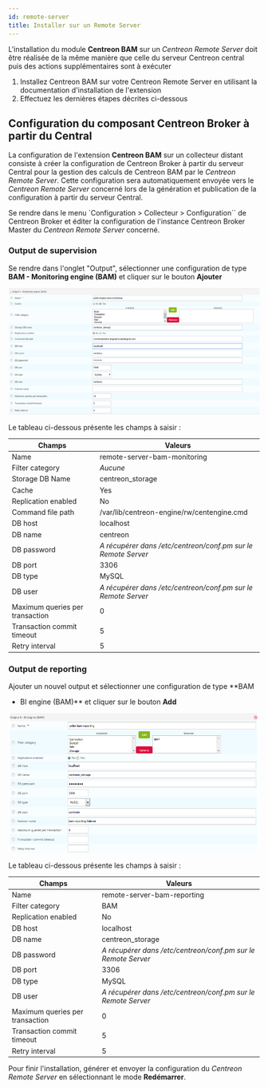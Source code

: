 ```yaml
---
id: remote-server
title: Installer sur un Remote Server
---
```


L'installation du module **Centreon BAM** sur un *Centreon Remote
Server* doit être réalisée de la même manière que celle du serveur
Centreon central puis des actions supplémentaires sont à exécuter

1.  Installez Centreon BAM sur votre Centreon Remote Server en utilisant
    la documentation d'installation de l'extension
2.  Effectuez les dernières étapes décrites ci-dessous

## Configuration du composant Centreon Broker à partir du Central

La configuration de l'extension **Centreon BAM** sur un collecteur
distant consiste à créer la configuration de Centreon Broker à partir du
serveur Central pour la gestion des calculs de Centreon BAM par le
*Centreon Remote Server*. Cette configuration sera automatiquement
envoyée vers le *Centreon Remote Server* concerné lors de la génération
et publication de la configuration à partir du serveur Central.

Se rendre dans le menu `Configuration > Collecteur > Configuration`` de
Centreon Broker et éditer la configuration de l'instance Centreon
Broker Master du *Centreon Remote Server* concerné.

### Output de supervision

Se rendre dans l'onglet "Output", sélectionner une configuration de
type **BAM - Monitoring engine (BAM)** et cliquer sur le bouton
**Ajouter**

![image](../assets/service-mapping/remote-server/conf_poller_bam_monitoring.png)

Le tableau ci-dessous présente les champs à saisir :

| Champs                          | Valeurs                                                       |
|---------------------------------|---------------------------------------------------------------|
| Name                            | remote-server-bam-monitoring                                  |
| Filter category                 | *Aucune*                                                      |
| Storage DB Name                 | centreon\_storage                                             |
| Cache                           | Yes                                                           |
| Replication enabled             | No                                                            |
| Command file path               | /var/lib/centreon-engine/rw/centengine.cmd                    |
| DB host                         | localhost                                                     |
| DB name                         | centreon                                                      |
| DB password                     | *A récupérer dans /etc/centreon/conf.pm sur le Remote Server* |
| DB port                         | 3306                                                          |
| DB type                         | MySQL                                                         |
| DB user                         | *A récupérer dans /etc/centreon/conf.pm sur le Remote Server* |
| Maximum queries per transaction | 0                                                             |
| Transaction commit timeout      | 5                                                             |
| Retry interval                  | 5                                                             |

### Output de reporting

Ajouter un nouvel output et sélectionner une configuration de type **BAM
- BI engine (BAM)** et cliquer sur le bouton **Add**

![image](../assets/service-mapping/remote-server/conf_poller_bam_reporting.png)

Le tableau ci-dessous présente les champs à saisir :

| Champs                          | Valeurs                                                       |
|---------------------------------|---------------------------------------------------------------|
| Name                            | remote-server-bam-reporting                                   |
| Filter category                 | BAM                                                           |
| Replication enabled             | No                                                            |
| DB host                         | localhost                                                     |
| DB name                         | centreon\_storage                                             |
| DB password                     | *A récupérer dans /etc/centreon/conf.pm sur le Remote Server* |
| DB port                         | 3306                                                          |
| DB type                         | MySQL                                                         |
| DB user                         | *A récupérer dans /etc/centreon/conf.pm sur le Remote Server* |
| Maximum queries per transaction | 0                                                             |
| Transaction commit timeout      | 5                                                             |
| Retry interval                  | 5                                                             |

Pour finir l'installation, générer et envoyer la configuration du
*Centreon Remote Server* en sélectionnant le mode **Redémarrer**.
